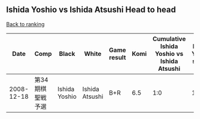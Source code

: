 ## Ishida Yoshio vs Ishida Atsushi Head to head

[Back to ranking](../../index.md)




| **Date** | **Comp** | **Black** | **White** | **Game result** | **Komi** | **Cumulative Ishida Yoshio vs Ishida Atsushi** | **Ishida Yoshio streak** | **Ishida Atsushi streak** | 
| --- | --- | --- | --- | --- | --- | --- | --- | --- |
| 2008-12-18 | 第34期棋聖戦予選 | Ishida Yoshio | Ishida Atsushi | B+R | 6.5 | 1:0 | 1 | 0 |




